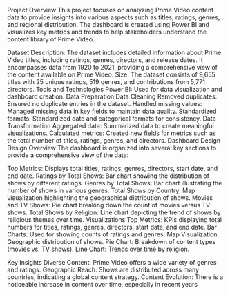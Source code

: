 Project Overview
This project focuses on analyzing Prime Video content data to provide insights into various aspects such as titles, ratings, genres, and regional distribution. The dashboard is created using Power BI and visualizes key metrics and trends to help stakeholders understand the content library of Prime Video.

Dataset
Description: The dataset includes detailed information about Prime Video titles, including ratings, genres, directors, and release dates. It encompasses data from 1920 to 2021, providing a comprehensive view of the content available on Prime Video.
Size: The dataset consists of 9,655 titles with 25 unique ratings, 519 genres, and contributions from 5,771 directors.
Tools and Technologies
Power BI: Used for data visualization and dashboard creation.
Data Preparation
Data Cleaning
Removed duplicates: Ensured no duplicate entries in the dataset.
Handled missing values: Managed missing data in key fields to maintain data quality.
Standardized formats: Standardized date and categorical formats for consistency.
Data Transformation
Aggregated data: Summarized data to create meaningful visualizations.
Calculated metrics: Created new fields for metrics such as the total number of titles, ratings, genres, and directors.
Dashboard Design
Design Overview
The dashboard is organized into several key sections to provide a comprehensive view of the data:

Top Metrics: Displays total titles, ratings, genres, directors, start date, and end date.
Ratings by Total Shows: Bar chart showing the distribution of shows by different ratings.
Genres by Total Shows: Bar chart illustrating the number of shows in various genres.
Total Shows by Country: Map visualization highlighting the geographical distribution of shows.
Movies and TV Shows: Pie chart breaking down the count of movies versus TV shows.
Total Shows by Religion: Line chart depicting the trend of shows by religious themes over time.
Visualizations
Top Metrics: KPIs displaying total numbers for titles, ratings, genres, directors, start date, and end date.
Bar Charts: Used for showing counts of ratings and genres.
Map Visualization: Geographic distribution of shows.
Pie Chart: Breakdown of content types (movies vs. TV shows).
Line Chart: Trends over time by religion.

Key Insights
Diverse Content: Prime Video offers a wide variety of genres and ratings.
Geographic Reach: Shows are distributed across many countries, indicating a global content strategy.
Content Evolution: There is a noticeable increase in content over time, especially in recent years
